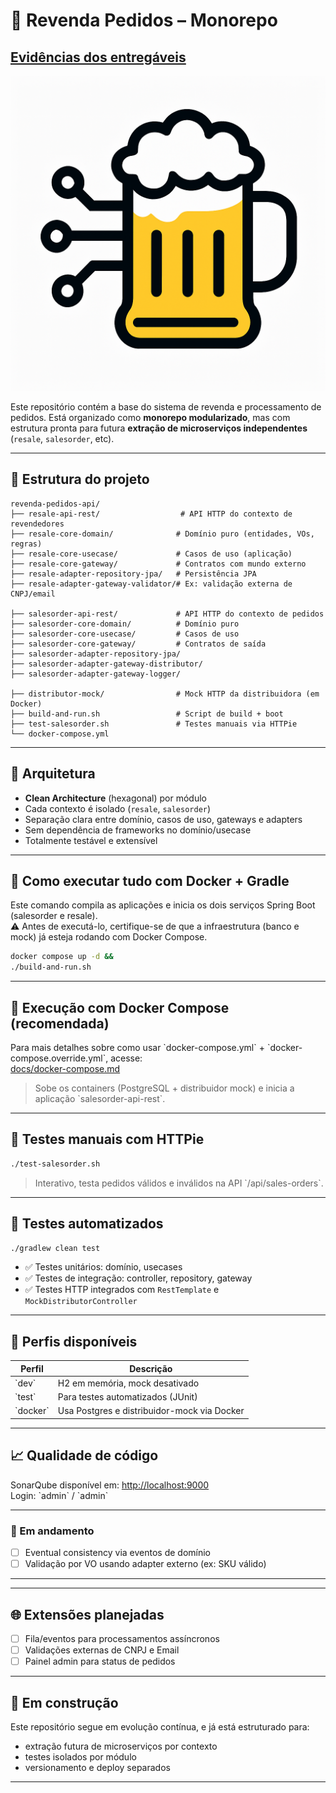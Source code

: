 # 🧩 Revenda Pedidos – Monorepo

## [Evidências dos entregáveis](docs/EVIDENCES.md)

![🍺Beer mug representing the Sales Order module](salesorder-api-rest/src/main/resources/static/favicon.ico)

Este repositório contém a base do sistema de revenda e processamento de pedidos. Está organizado como **monorepo modularizado**, mas com estrutura pronta para futura **extração de microserviços independentes** (`resale`, `salesorder`, etc).

---

## 🧱 Estrutura do projeto

```text
revenda-pedidos-api/
├── resale-api-rest/                  # API HTTP do contexto de revendedores
├── resale-core-domain/              # Domínio puro (entidades, VOs, regras)
├── resale-core-usecase/             # Casos de uso (aplicação)
├── resale-core-gateway/             # Contratos com mundo externo
├── resale-adapter-repository-jpa/   # Persistência JPA
├── resale-adapter-gateway-validator/# Ex: validação externa de CNPJ/email

├── salesorder-api-rest/             # API HTTP do contexto de pedidos
├── salesorder-core-domain/          # Domínio puro
├── salesorder-core-usecase/         # Casos de uso
├── salesorder-core-gateway/         # Contratos de saída
├── salesorder-adapter-repository-jpa/
├── salesorder-adapter-gateway-distributor/
├── salesorder-adapter-gateway-logger/

├── distributor-mock/                # Mock HTTP da distribuidora (em Docker)
├── build-and-run.sh                 # Script de build + boot
├── test-salesorder.sh               # Testes manuais via HTTPie
└── docker-compose.yml
```

---

## 🧠 Arquitetura

- **Clean Architecture** (hexagonal) por módulo
- Cada contexto é isolado (`resale`, `salesorder`)
- Separação clara entre domínio, casos de uso, gateways e adapters
- Sem dependência de frameworks no domínio/usecase
- Totalmente testável e extensível

---

## 🐳 Como executar tudo com Docker + Gradle

Este comando compila as aplicações e inicia os dois serviços Spring Boot (salesorder e resale).  
⚠️ Antes de executá-lo, certifique-se de que a infraestrutura (banco e mock) já esteja rodando com Docker Compose.

```bash
docker compose up -d &&
./build-and-run.sh
```

---

## 🐳 Execução com Docker Compose (recomendada)

Para mais detalhes sobre como usar \`docker-compose.yml\` + \`docker-compose.override.yml\`, acesse:  
[docs/docker-compose.md](./docs/docker-compose.md)

> Sobe os containers (PostgreSQL + distribuidor mock) e inicia a aplicação \`salesorder-api-rest\`.

---

## 🧪 Testes manuais com HTTPie

```bash
./test-salesorder.sh
```

> Interativo, testa pedidos válidos e inválidos na API \`/api/sales-orders\`.

---

## 🧪 Testes automatizados

```bash
./gradlew clean test
```

- ✅ Testes unitários: domínio, usecases
- ✅ Testes de integração: controller, repository, gateway
- ✅ Testes HTTP integrados com `RestTemplate` e `MockDistributorController`

---

## 🧰 Perfis disponíveis

| Perfil     | Descrição                                   |
|------------|---------------------------------------------|
| \`dev\`    | H2 em memória, mock desativado              |
| \`test\`   | Para testes automatizados (JUnit)           |
| \`docker\` | Usa Postgres e distribuidor-mock via Docker |

---

## 📈 Qualidade de código

SonarQube disponível em: [http://localhost:9000](http://localhost:9000)  
Login: \`admin\` / \`admin\`

---


### 🚧 Em andamento

- [ ] Eventual consistency via eventos de domínio
- [ ] Validação por VO usando adapter externo (ex: SKU válido)

---


---

## 🌐 Extensões planejadas

- [ ] Fila/eventos para processamentos assíncronos
- [ ] Validações externas de CNPJ e Email
- [ ] Painel admin para status de pedidos

---

## 🚧 Em construção

Este repositório segue em evolução contínua, e já está estruturado para:

- extração futura de microserviços por contexto
- testes isolados por módulo
- versionamento e deploy separados

---

